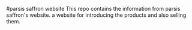 #parsis saffron website
This repo contains the information from parsis saffron's website. a website for introducing the products and also selling them.

